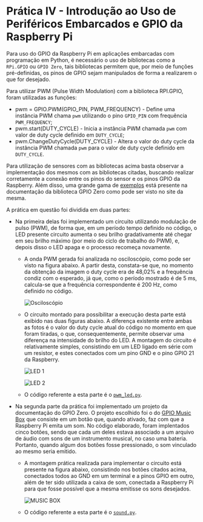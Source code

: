 # Prática IV - Introdução ao Uso de Periféricos Embarcados e GPIO da Raspberry Pi

Para uso do GPIO da Raspberry Pi em aplicações embarcadas com programação em Python, é necessário o uso de bibliotecas como a ```RPi.GPIO``` ou ```GPIO Zero```, tais bibliotecas permitem que, por meio de funções pré-definidas, os pinos de GPIO sejam manipulados de forma a realizarem o que for desejado.

Para utilizar PWM (Pulse Width Modulation) com a biblioteca RPI.GPIO, foram utilizadas as funções:
  - pwm = GPIO.PWM(GPIO_PIN, PWM_FREQUENCY) - Define uma instância PWM chama ```pwm``` utilizando o pino ```GPIO_PIN``` com frequência ```PWM_FREQUENCY```;
  - pwm.start(DUTY_CYCLE) - Inicia a instância PWM chamada ```pwm``` com valor de duty cycle definido em ```DUTY_CYCLE```;
  - pwm.ChangeDutyCycle(DUTY_CYCLE) - Altera o valor do duty cycle da instância PWM chamada ```pwm``` para o valor de duty cycle definido em ```DUTY_CYCLE```.

Para utilização de sensores com as bibliotecas acima basta observar a implementação dos mesmos com as bibliotecas citadas, buscando realizar corretamente a conexão entre os pinos do sensor e os pinos GPIO da Raspberry. Além disso, uma grande gama de [exemplos](https://gpiozero.readthedocs.io/en/stable/recipes.html) está presente na documentação da biblioteca GPIO Zero como pode ser visto no site da mesma.

A prática em questão foi dividida em duas partes:

- Na primeira delas foi implementado um circuito utilizando modulação de pulso (PWM), de forma que, em um período tempo definido no código, o LED presente circuito aumenta o seu brilho gradativamente até chegar em seu brilho máximo (por meio do ciclo de trabalho do PWM), e, depois disso o LED apaga e o processo recomeça novamente.
	- A onda PWM gerada foi analizada no osciloscópio, como pode ser visto na figura abaixo. A partir desta, constata-se que, no momento da obtenção da imagem o duty cycle era de 48,02% e a frequência condiz com o esperado, já que, como o período mostrado é de 5 ms, calcula-se que a frequência correspondente é 200 Hz, como definido no código.

		![Osciloscópio](https://github.com/FernandoCZanchetta/SEL0337/blob/main/Pr%C3%A1tica%20IV/Images/PWM%20Wave%20-%20Scope.png?raw=true)
	
	 - O circuito montado para possíbilitar a execução desta parte está exibido nas duas figuras abaixo. A diferença existente entre ambas as fotos é o valor do duty cycle atual do código no momento em que foram tiradas, o que, consequentemente, permite observar uma diferença na intensidade do brilho do LED. A montagem do circuito é relativamente simples, consistindo em um LED ligado em série com um resistor, e estes conectados com um pino GND e o pino GPIO 21 da Raspberry.
	 
	 	![LED 1](https://github.com/FernandoCZanchetta/SEL0337/blob/main/Pr%C3%A1tica%20IV/Images/LED_1.png?raw=true)

		![LED 2](https://github.com/FernandoCZanchetta/SEL0337/blob/main/Pr%C3%A1tica%20IV/Images/LED_2.png?raw=true)

	 - O código referente a esta parte é o [```pwm_led.py```](https://github.com/FernandoCZanchetta/SEL0337/blob/main/Pr%C3%A1tica%20IV/pwm_led.py).

- Na segunda parte da prática foi implementado um projeto da documentação do GPIO Zero. O projeto escolhido foi o do [GPIO Music Box](https://gpiozero.readthedocs.io/en/stable/recipes.html#gpio-music-box) que consiste em um botão que, quando ativado, faz com que a Raspberry Pi emita um som. No código elaborado, foram implentados cinco botões, sendo que cada um deles estava associado a um arquivo de áudio com sons de um instrumento musical, no caso uma bateria. Portanto, quando algum dos botões fosse pressionado, o som vinculado ao mesmo seria emitido. 
	- A montagem prática realizada para implementar o circuito está presente na figura abaixo, consistindo nos botões citados acima, conectados todos ao GND em um terminal e a pinos GPIO em outro, além de ter sido utilizada a caixa de som, conectada a Raspberry Pi para que fosse possível que a mesma emitisse os sons desejados.

		![MUSIC BOX](https://github.com/FernandoCZanchetta/SEL0337/blob/main/Pr%C3%A1tica%20IV/Images/MUSIC_BOX.png?raw=true)
	
	- O código referente a esta parte é o [```sound.py```](https://github.com/FernandoCZanchetta/SEL0337/blob/main/Pr%C3%A1tica%20IV/sound.py).